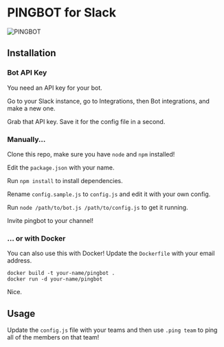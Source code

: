 # PINGBOT for Slack

![PINGBOT](https://i.imgur.com/sc8XvQu.png)

## Installation

### Bot API Key

You need an API key for your bot.

Go to your Slack instance, go to Integrations, then Bot integrations, and make a new one.

Grab that API key. Save it for the config file in a second.

### Manually...

Clone this repo, make sure you have `node` and `npm` installed!

Edit the `package.json` with your name.

Run `npm install` to install dependencies.

Rename `config.sample.js` to `config.js` and edit it with your own config.

Run `node /path/to/bot.js /path/to/config.js` to get it running.

Invite pingbot to your channel!

### ... or with Docker

You can also use this with Docker! Update the `Dockerfile` with your email address.

    docker build -t your-name/pingbot .
    docker run -d your-name/pingbot

Nice.

## Usage

Update the `config.js` file with your teams and then use `.ping team` to ping all of the members on that team!
